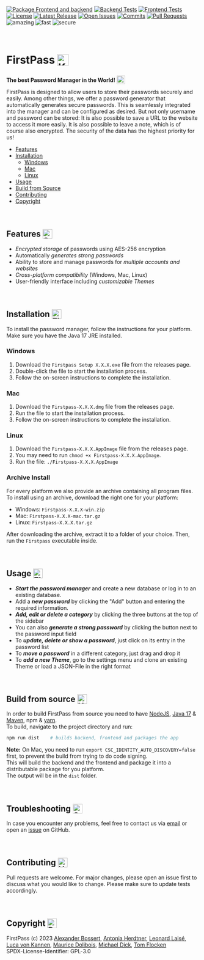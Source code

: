 [![Package Frontend and backend](https://img.shields.io/github/actions/workflow/status/mad201802/firstpass/package.yaml?logo=github)](https://github.com/mad201802/firstpass/actions/workflows/package.yaml)
[![Backend Tests](https://img.shields.io/github/actions/workflow/status/mad201802/firstpass/pullrequest_backend.yaml?label=backend%20tests&logo=github)](https://github.com/mad201802/firstpass/actions/workflows/pullrequest_backend.yaml)
[![Frontend Tests](https://img.shields.io/github/actions/workflow/status/mad201802/firstpass/pullrequest_frontend.yaml?label=frontend%20tests&logo=github)](https://github.com/mad201802/firstpass/actions/workflows/frontend_backend.yaml) \
[![License](https://img.shields.io/github/license/mad201802/firstpass?color=informational)](https://github.com/mad201802/firstpass/blob/main/LICENSE)
[![Latest Release](https://badgen.net/github/release/mad201802/firstpass)](https://github.com/mad201802/firstpass/releases/latest)
[![Open Issues](https://img.shields.io/github/issues-raw/mad201802/firstpass?color=orange&logo=github)](https://github.com/mad201802/firstpass/issues)
[![Commits](https://badgen.net/github/commits/mad201802/firstpass/main)](https://github.com/mad201802/firstpass/commits)
[![Pull Requests](https://badgen.net/github/prs/mad201802/firstpass)](https://github.com/mad201802/firstpass/pulls) \
![amazing](https://img.shields.io/badge/amazing-yes-blueviolet)
![fast](https://img.shields.io/badge/lightning-fast-blueviolet)
![secure](https://img.shields.io/badge/secure-very-blueviolet)

<br>

# FirstPass <img src="https://raw.githubusercontent.com/Tarikul-Islam-Anik/Animated-Fluent-Emojis/master/Emojis/Objects/Key.png" alt="Key" width="30" height="30" style="transform: translate(0px, 5px)" />
**The best Password Manager in the World!** <img src="https://raw.githubusercontent.com/Tarikul-Islam-Anik/Animated-Fluent-Emojis/master/Emojis/Smilies/Exploding%20Head.png" alt="Exploding Head" width="22" height="22" style="transform: translateY(5px)" />

FirstPass is designed to allow users to store their passwords securely and easily. Among other things, we offer a password generator that automatically generates secure passwords. This is seamlessly integrated into the manager and can be configured as desired. But not only username and password can be stored: It is also possible to save a URL to the website to access it more easily. It is also possible to leave a note, which is of course also encrypted. The security of the data has the highest priority for us!

  - [Features](#features)
  - [Installation](#installation)
    - [Windows](#windows)
    - [Mac](#mac)
    - [Linux](#linux)
  - [Usage](#usage)
  - [Build from Source](#build-from-source)
  - [Contributing](#contributing)
  - [Copyright](#copyright)

<br>

## Features <img src="https://raw.githubusercontent.com/Tarikul-Islam-Anik/Animated-Fluent-Emojis/master/Emojis/Smilies/Star-Struck.png" alt="Star-Struck" width="25" height="25" style="transform: translateY(5px)" />


 - _Encrypted storage_ of passwords using AES-256 encryption
 - Automatically _generates strong passwords_
 - Ability to store and manage passwords for _multiple accounts and websites_
 - _Cross-platform compatibility_ (Windows, Mac, Linux)
 - User-friendly interface including _customizable Themes_

<br>

## Installation <img src="https://raw.githubusercontent.com/Tarikul-Islam-Anik/Animated-Fluent-Emojis/master/Emojis/Objects/Floppy%20Disk.png" alt="Floppy Disk" width="25" height="25" style="transform: translateY(5px)" />

To install the password manager, follow the instructions for your platform. \
Make sure you have the Java 17 JRE installed.

### Windows

1. Download the `Firstpass Setup X.X.X.exe` file from the releases page.
2. Double-click the file to start the installation process.
3. Follow the on-screen instructions to complete the installation.

### Mac

1. Download the `Firstpass-X.X.X.dmg` file from the releases page.
2. Run the file to start the installation process.
4. Follow the on-screen instructions to complete the installation.


### Linux

1. Download the `Firstpass-X.X.X.AppImage` file from the releases page.
2. You may need to run `chmod +x Firstpass-X.X.X.AppImage`.	
3. Run the file: `./Firstpass-X.X.X.AppImage`

### Archive Install
For every platform we also provide an archive containing all program files. To install using an archive, download the right one for your platform:
- Windows: `Firstpass-X.X.X-win.zip`
- Mac: `Firstpass-X.X.X-mac.tar.gz`
- Linux: `Firstpass-X.X.X.tar.gz`

After downloading the archive, extract it to a folder of your choice. Then, run the `Firstpass` executable inside.

<br>

## Usage <img src="https://raw.githubusercontent.com/Tarikul-Islam-Anik/Animated-Fluent-Emojis/master/Emojis/Objects/Electric%20Plug.png" alt="Electric Plug" width="25" height="25" style="transform: translateY(5px)" />

- _**Start the password manager**_ and create a new database or log in to an existing database.
- Add a _**new password**_ by clicking the "Add" button and entering the required information.
- _**Add, edit or delete a category**_ by clicking the three buttons at the top of the sidebar
- You can also **_generate a strong password_** by clicking the button next to the password input field
- To **_update, delete or show a password_**, just click on its entry in the password list
- To **_move a password_** in a different category, just drag and drop it
- To **_add a new Theme_**, go to the settings menu and clone an existing Theme or load a JSON-File in the right format

<br>

## Build from source <img src="https://raw.githubusercontent.com/Tarikul-Islam-Anik/Animated-Fluent-Emojis/master/Emojis/Objects/Hammer%20and%20Wrench.png" alt="Hammer and Wrench" width="25" height="25" style="transform: translateY(5px)" />


In order to build FirstPass from source you need to have [NodeJS](https://nodejs.org/), [Java 17](https://www.oracle.com/java/technologies/javase/jdk17-archive-downloads.html) & [Maven](https://maven.apache.org/), npm & [yarn](https://yarnpkg.com/). \
To build, navigate to the project directory and run:
```bash
npm run dist    # builds backend, frontend and packages the app
```
**Note:** On Mac, you need to run `export CSC_IDENTITY_AUTO_DISCOVERY=false` first, to prevent the build from trying to do code signing. \
This will build the backend and the frontend and package it into a distributable package for you platform. \
The output will be in the `dist` folder.

<br>

## Troubleshooting <img src="https://raw.githubusercontent.com/Tarikul-Islam-Anik/Animated-Fluent-Emojis/master/Emojis/Objects/Screwdriver.png" alt="Screwdriver" width="25" height="25" style="transform: translateY(5px)" />

In case you encounter any problems, feel free to contact us via [email](md148@hdm-stuttgart.de) or open an [issue](https://github.com/mad201802/firstpass/issues/new/choose) on GitHub.

<br>

## Contributing <img src="https://raw.githubusercontent.com/Tarikul-Islam-Anik/Animated-Fluent-Emojis/master/Emojis/Hand%20gestures/Handshake.png" alt="Handshake" width="25" height="25" style="transform: translateY(5px)" />

Pull requests are welcome. For major changes, please open an issue first
to discuss what you would like to change.
Please make sure to update tests accordingly.

<br>

## Copyright <img src="https://raw.githubusercontent.com/Tarikul-Islam-Anik/Animated-Fluent-Emojis/master/Emojis/Objects/Page%20with%20Curl.png" alt="Page with Curl" width="25" height="25" style="transform: translateY(5px)" />

FirstPass (c) 2023
[Alexander Bossert](mailto:ab306@hdm-stuttgart.de),
[Antonia Herdtner](mailto:ah247@hdm-stuttgart.de),
[Leonard Laisé](mailto:ll071@hdm-stuttgart.de),
[Luca von Kannen](mailto:lv042@hdm-stuttgart.de),
[Maurice Dolibois](mailto:md147@hdm-stuttgart.de),
[Michael Dick](mailto:md148@hdm-stuttgart.de),
[Tom Flocken](mailto:tf054@hdm-stuttgart.de) \
SPDX-License-Identifier: GPL-3.0
